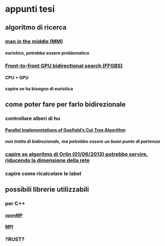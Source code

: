 # appunti tesi

## algoritmo di ricerca

### [man in the middle (MM)](https://ojs.aaai.org/index.php/AAAI/article/view/10436)

#### euristico, potrebbe essere problematico

### [Front-to-front GPU bidirectional search (FFGBS)](https://link.springer.com/article/10.1007/s10589-021-00303-5#Sec6)

#### CPU + GPU

#### capire se ha bisogno di euristica

## come poter fare per farlo bidirezionale

### controllare alberi di hu

#### [Parallel Implementations of Gusfield’s Cut Tree Algorithm](https://link.springer.com/content/pdf/10.1007%2F978-3-642-24650-0.pdf)

##### non tratta di bidirezionale, ma potrebbe essere un buon punto di partenza

### [capire se algoritmo di Orlin (01/06/2013) potrebbe servire, riducendo la dimensione della rete](https://dl.acm.org/doi/pdf/10.1145/2488608.2488705)

### capire come ricalcolare le label

## possibili librerie utilizzabili

### per C++

#### [openMP](https://www.openmp.org/)

#### [MPI](https://mpitutorial.com/tutorials/mpi-introduction/)

### ?RUST?
